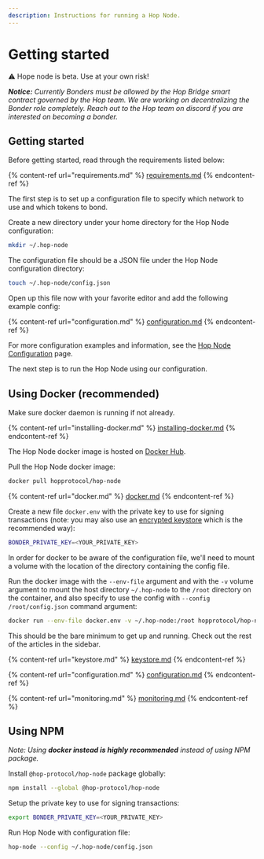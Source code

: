 ```yaml
---
description: Instructions for running a Hop Node.
---
```


# Getting started

⚠️ Hope node is beta. Use at your own risk!

_**Notice:** Currently Bonders must be allowed by the Hop Bridge smart contract governed by the Hop team. We are working on decentralizing the Bonder role completely. Reach out to the Hop team on discord if you are interested on becoming a bonder._

## Getting started

Before getting started, read through the requirements listed below:

{% content-ref url="requirements.md" %}
[requirements.md](requirements.md)
{% endcontent-ref %}

The first step is to set up a configuration file to specify which network to use and which tokens to bond.

Create a new directory under your home directory for the Hop Node configuration:

```bash
mkdir ~/.hop-node
```

The configuration file should be a JSON file under the Hop Node configuration directory:

```bash
touch ~/.hop-node/config.json
```

Open up this file now with your favorite editor and add the following example config:

{% content-ref url="configuration.md" %}
[configuration.md](configuration.md)
{% endcontent-ref %}

For more configuration examples and information, see the [Hop Node Configuration](configuration.md) page.

The next step is to run the Hop Node using our configuration.

## Using Docker (recommended)

Make sure docker daemon is running if not already.

{% content-ref url="installing-docker.md" %}
[installing-docker.md](installing-docker.md)
{% endcontent-ref %}

The Hop Node docker image is hosted on [Docker Hub](https://hub.docker.com/r/hopprotocol/hop-node).

Pull the Hop Node docker image:

```bash
docker pull hopprotocol/hop-node
```

{% content-ref url="docker.md" %}
[docker.md](docker.md)
{% endcontent-ref %}

Create a new file `docker.env` with the private key to use for signing transactions (note: you may also use an [encrypted keystore](keystore.md) which is the recommended way):

```bash
BONDER_PRIVATE_KEY=<YOUR_PRIVATE_KEY>
```

In order for docker to be aware of the configuration file, we'll need to mount a volume with the location of the directory containing the config file.

Run the docker image with the `--env-file` argument and with the `-v` volume argument to mount the host directory `~/.hop-node` to the `/root` directory on the container, and also specify to use the config with `--config /root/config.json` command argument:

```bash
docker run --env-file docker.env -v ~/.hop-node:/root hopprotocol/hop-node --config /root/config.json
```

This should be the bare minimum to get up and running. Check out the rest of the articles in the sidebar.

{% content-ref url="keystore.md" %}
[keystore.md](keystore.md)
{% endcontent-ref %}

{% content-ref url="configuration.md" %}
[configuration.md](configuration.md)
{% endcontent-ref %}

{% content-ref url="monitoring.md" %}
[monitoring.md](monitoring.md)
{% endcontent-ref %}

## Using NPM

_Note: Using **docker instead is highly recommended** instead of using NPM package._

Install `@hop-protocol/hop-node` package globally:

```bash
npm install --global @hop-protocol/hop-node
```

Setup the private key to use for signing transactions:

```bash
export BONDER_PRIVATE_KEY=<YOUR_PRIVATE_KEY>
```

Run Hop Node with configuration file:

```bash
hop-node --config ~/.hop-node/config.json
```
